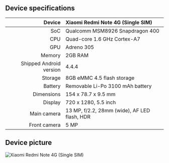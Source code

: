 ## Device specifications

| Device       | Xiaomi Redmi Note 4G (Single SIM)               |
| -----------: | :---------------------------------------------- |
| SoC          | Qualcomm MSM8926 Snapdragon 400                 |
| CPU          | Quad-core 1.6 GHz Cortex-A7                     |
| GPU          | Adreno 305                                      |
| Memory       | 2GB RAM                                         |
| Shipped Android version | 4.4.4                                |
| Storage      | 8GB eMMC 4.5 flash storage                      |
| Battery      | Removable Li-Po 3100 mAh battery                |
| Dimensions   | 154 x 78.7 x 9.5 mm                             |
| Display      | 720 x 1280, 5.5 inch                            |
| Main camera  | 13 MP, f/2.2, 28mm (wide), AF LED flash, HDR    |
| Front camera | 5 MP                                            |

## Device picture

![Xiaomi Redmi Note 4G (Single SIM)](https://download.mokeedev.com/info/static/images/dior.png)
